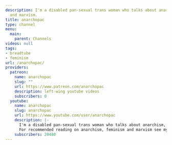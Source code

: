 ```yaml
---
description: I'm a disabled pan-sexual trans woman who talks about anarchism, feminism
  and marxism.
title: anarchopac
type: channel
menu:
  main:
    parent: Channels
videos: null
tags:
- breadtube
- feminism
url: /anarchopac/
providers:
  patreon:
    name: anarchopac
    slug: ""
    url: https://www.patreon.com/anarchopac
    description: left-wing youtube videos
    subscribers: 0
  youtube:
    name: anarchopac
    slug: anarchopac
    url: https://www.youtube.com/user/anarchopac
    description: |-
      I'm a disabled pan-sexual trans woman who talks about anarchism, feminism and marxism.
      For recommended reading on anarchism, feminism and marxism see my blog - https://anarchopac.wordpress.com/
    subscribers: 20480
---
```

